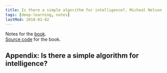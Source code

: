 ```yaml
---
title: Is there a simple algorithm for intelligence?, Micheal Nelson
tags: [deep-learning, notes]
lastMod: 2018-01-02
---
```

Notes for the [book](http://neuralnetworksanddeeplearning.com/index.html).   
[Source code](https://github.com/mnielsen/neural-networks-and-deep-learning) for the book.


## **Appendix: Is there a simple algorithm for intelligence?**
